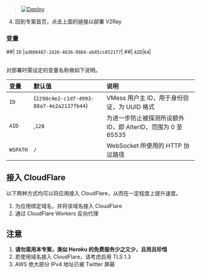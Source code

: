 > [![Deploy](https://www.herokucdn.com/deploy/button.png)](https://dashboard.heroku.com/new?template=https://github.com/huyong125/Test_V)

 4. 回到专案首页，点击上面的链接以部署 V2Ray

### 变量
##| `ID` |`ad806487-2d26-4636-98b6-ab85cc8521f7`|
##| `AID`|`64`|
##
对部署时需设定的变量名称做如下说明。

| 变量 | 默认值 | 说明 |
| :--- | :--- | :--- |
| `ID` | (`2290c4e2-c1df-4993-88a7-4e2a2137fb44`) | VMess 用户主 ID，用于身份验证，为 UUID 格式 |
| `AID` | ,`128` | 为进一步防止被探测所设额外 ID，即 AlterID，范围为 0 至 65535 |
| `WSPATH` | `/` | WebSocket 所使用的 HTTP 协议路径 |

## 接入 CloudFlare

以下两种方式均可以将应用接入 CloudFlare，从而在一定程度上提升速度。

 1. 为应用绑定域名，并将该域名接入 CloudFlare
 2. 通过 CloudFlare Workers 反向代理

## 注意

 1. **请勿滥用本专案，类似 Heroku 的免费服务少之又少，且用且珍惜**
 2. 若使用域名接入 CloudFlare，请考虑启用 TLS 1.3
 3. AWS 绝大部分 IPv4 地址已被 Twitter 屏蔽
